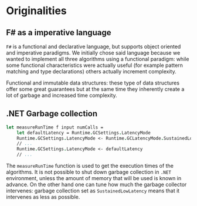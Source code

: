 # Originalities

## F# as a imperative language

`F#` is a functional and declarative language, but supports object oriented and imperative paradigms.
We initially chose said language because we wanted to implement all three algorithms using a functional
paradigm: while some functional characteristics were actually useful (for example pattern matching and type
declarations) others actually increment complexity.

Functional and immutable data structures: these type of data structures offer some great guarantees but at the same
time they inherently create a lot of garbage and increased time complexity.

## .NET Garbage collection

```fsharp
let measureRunTime f input numCalls =
    let defaultLatency = Runtime.GCSettings.LatencyMode
    Runtime.GCSettings.LatencyMode <- Runtime.GCLatencyMode.SustainedLowLatency
    // ...
    Runtime.GCSettings.LatencyMode <- defaultLatency
    // ...
```

The `measureRunTime` function is used to get the execution times of the algorithms. It is not possible to shut down garbage collection in `.NET` environment, unless the amount of memory that will be used is known in advance. On the other hand one can tune how much the garbage collector intervenes: garbage collection set as `SustainedLowLatency` means that it intervenes as less as possible.
